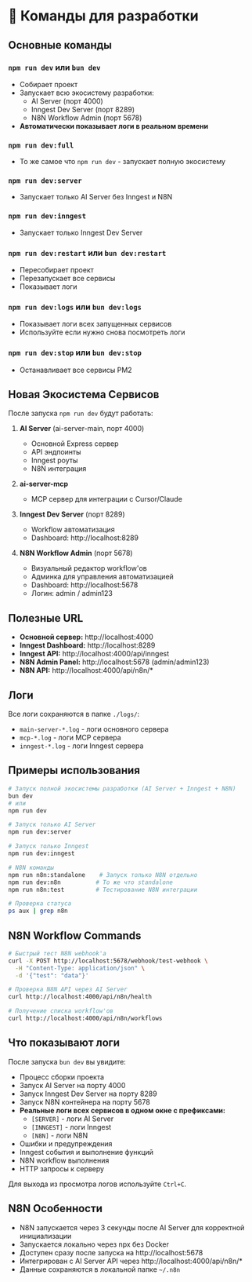 # 🚀 Команды для разработки

## Основные команды

### `npm run dev` или `bun dev`

- Собирает проект
- Запускает всю экосистему разработки:
  - AI Server (порт 4000)
  - Inngest Dev Server (порт 8289)  
  - N8N Workflow Admin (порт 5678)
- **Автоматически показывает логи в реальном времени**

### `npm run dev:full`
- То же самое что `npm run dev` - запускает полную экосистему

### `npm run dev:server`
- Запускает только AI Server без Inngest и N8N

### `npm run dev:inngest`
- Запускает только Inngest Dev Server

### `npm run dev:restart` или `bun dev:restart`
- Пересобирает проект
- Перезапускает все сервисы
- Показывает логи

### `npm run dev:logs` или `bun dev:logs`
- Показывает логи всех запущенных сервисов
- Используйте если нужно снова посмотреть логи

### `npm run dev:stop` или `bun dev:stop`
- Останавливает все сервисы PM2

## Новая Экосистема Сервисов

После запуска `npm run dev` будут работать:

1. **AI Server** (ai-server-main, порт 4000)
   - Основной Express сервер
   - API эндпоинты
   - Inngest роуты
   - N8N интеграция

2. **ai-server-mcp**
   - MCP сервер для интеграции с Cursor/Claude

3. **Inngest Dev Server** (порт 8289)
   - Workflow автоматизация
   - Dashboard: http://localhost:8289

4. **N8N Workflow Admin** (порт 5678)
   - Визуальный редактор workflow'ов
   - Админка для управления автоматизацией
   - Dashboard: http://localhost:5678
   - Логин: admin / admin123

## Полезные URL

- **Основной сервер:** http://localhost:4000
- **Inngest Dashboard:** http://localhost:8289
- **Inngest API:** http://localhost:4000/api/inngest
- **N8N Admin Panel:** http://localhost:5678 (admin/admin123)
- **N8N API:** http://localhost:4000/api/n8n/*

## Логи

Все логи сохраняются в папке `./logs/`:

- `main-server-*.log` - логи основного сервера
- `mcp-*.log` - логи MCP сервера
- `inngest-*.log` - логи Inngest сервера

## Примеры использования

```bash
# Запуск полной экосистемы разработки (AI Server + Inngest + N8N)
bun dev
# или
npm run dev

# Запуск только AI Server
npm run dev:server

# Запуск только Inngest
npm run dev:inngest

# N8N команды
npm run n8n:standalone    # Запуск только N8N отдельно
npm run dev:n8n          # То же что standalone
npm run n8n:test         # Тестирование N8N интеграции

# Проверка статуса
ps aux | grep n8n
```

## N8N Workflow Commands

```bash
# Быстрый тест N8N webhook'а
curl -X POST http://localhost:5678/webhook/test-webhook \
  -H "Content-Type: application/json" \
  -d '{"test": "data"}'

# Проверка N8N API через AI Server
curl http://localhost:4000/api/n8n/health

# Получение списка workflow'ов
curl http://localhost:4000/api/n8n/workflows
```

## Что показывают логи

После запуска `bun dev` вы увидите:

- Процесс сборки проекта
- Запуск AI Server на порту 4000
- Запуск Inngest Dev Server на порту 8289  
- Запуск N8N контейнера на порту 5678
- **Реальные логи всех сервисов в одном окне с префиксами:**
  - `[SERVER]` - логи AI Server
  - `[INNGEST]` - логи Inngest 
  - `[N8N]` - логи N8N
- Ошибки и предупреждения
- Inngest события и выполнение функций
- N8N workflow выполнения
- HTTP запросы к серверу

Для выхода из просмотра логов используйте `Ctrl+C`.

## N8N Особенности

- N8N запускается через 3 секунды после AI Server для корректной инициализации
- Запускается локально через npx без Docker
- Доступен сразу после запуска на http://localhost:5678
- Интегрирован с AI Server API через http://localhost:4000/api/n8n/*
- Данные сохраняются в локальной папке `~/.n8n`
